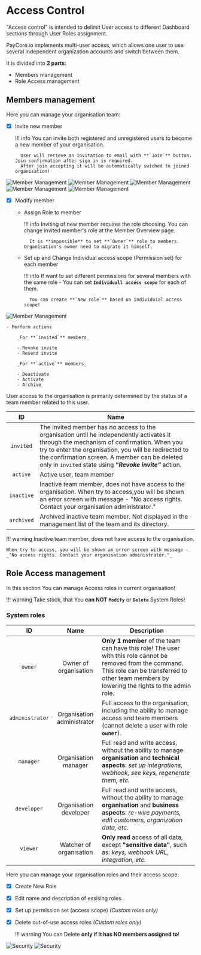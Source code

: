 # Access Control

"Access control" is intended to delimit User access to different Dashboard sections  through User Roles assignment.

PayCore.io implements multi-user access, which allows one user to use several independent organization accounts and switch between them.

It is divided into **2 parts**:

- Members management
- Role Access management 


## Members management

Here you can manage your organisation team:

- [x] Invite new member

    !!! info
        You can invite both registered and unregistered users to become a new member of your organisation. 
        
        User will recieve an invitation to email with **`Join`** button. Join confirmation after sign in is required.
        After join accepting it will be automatically swiched to joined organisation!
   
![Member Management](images/org_memb1.png)
![Member Management](images/org_memb2.png)
![Member Management](images/org_memb3.png)
![Member Management](images/org_memb4.png)
![Member Management](images/org_memb5.png)

- [x] Modify member

    - Assign Role to member

        !!! info
            Inviting of new member requires the role choosing. You can change invited member's role at the Member Overview page.

            It is **impossible** to set **`Owner`** role to members. Organisation's owner need to migrate it himself.

    - Set up and Change Individual access scope (Permission set) for each member

        !!! info
            If want to set different permissions for several members with the same role - You can set **`Individuall access scope`** for each of them.
    
            You can create **`New role`** based on individuial access scope!

![Member Management](images/org_memb6.png)

    - Perform actions
    
        _For **`invited`** members_

        - Revoke invite
        - Resend invite

        _For **`active`** members_
    
        - Deactivate
        - Activate
        - Archive

User access to the organisation is primarily determined  by the status of a team member related to this user.

|    **ID**    | **Name** |
|:------------:|----------|
|  `invited` | The invited member  has no access to the organisation until he independently activates it through the mechanism of confirmation. When you try to enter the organisation, you will be redirected to the confirmation screen. A member can be deleted only in `invited` state using **_"Revoke invite"_** action. |
|  `active`  | Active user, team member |
| `inactive` | Inactive team member, does not have access to the organisation. When try to access,you will be shown an error screen with message - "No access rights. Contact your organisation administrator." |
| `archived` | Archived inactive team member. Not displayed in the management list of the team and its directory. |

!!! warning
    Inactive team member, does not have access to the organisation. 

    When try to access, you will be shown an error screen with message - _"No access rights. Contact your organisation administrator."_

## Role Access management 

In this section You can manage Access roles in current organisation!

!!! warning 
    Take stock, that You **can NOT** **`Modify`** or **`Delete`**  System Roles! 
    
### System roles

| **ID** | **Name** | **Description** |
|:------:|:--------:|-----------------|
| `owner` | Owner of organisation | **Only 1 member** of the team can have this role! The user with this role cannot be removed from the command. This role can be transferred to other team members by lowering the rights to the admin role. |
| `administrator` | Organisation administrator | Full access to the organisation, including the ability to manage access and team members (cannot delete a user with role **`owner`**). |
| `manager` | Organisation manager | Full read and write access, without the ability to manage **organisation** and **technical aspects**: _set up integrations, webhook, see keys, regenerate them, etc._ |
| `developer` | Organisation developer | Full read and write access, without the ability to manage **organisation** and **business aspects**: _re-wire payments, edit customers, organization data, etc._ |
| `viewer` | Watcher of  organisation | **Only read** access  of all data, except **"sensitive data"**, such as: _keys, webhook URL, integration, etc._ |

Here you can manage your organisation roles and their access scope:

- [x] Create New Role
- [x] Edit name and description of exsising roles
- [x] Set up permission set (access scope) _(Custom roles only)_
- [x] Delete out-of-use access roles _(Custom roles only)_
    
    !!! warning
        You can Delete **only if It has NO members assigned to**!

![Security](images/org_access1.png)
![Security](images/org_access2.png)
